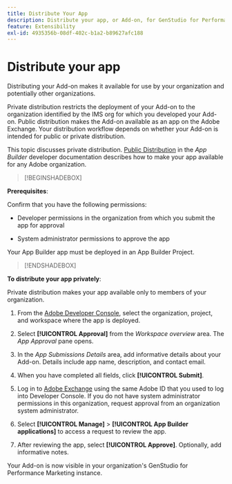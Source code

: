 ```yaml
---
title: Distribute Your App
description: Distribute your app, or Add-on, for GenStudio for Performance Marketing.
feature: Extensibility
exl-id: 4935356b-08df-402c-b1a2-b89627afc188
---
```

# Distribute your app

Distributing your Add-on makes it available for use by your organization and potentially other organizations.

Private distribution restricts the deployment of your Add-on to the organization identified by the IMS org for which you developed your Add-on. Public distribution makes the Add-on available as an app on the Adobe Exchange. Your distribution workflow depends on whether your Add-on is intended for public or private distribution.

This topic discusses private distribution. [Public Distribution](https://developer.adobe.com/app-builder/docs/guides/distribution/public/) in the _App Builder_ developer documentation describes how to make your app available for any Adobe organization.

>[!BEGINSHADEBOX]

**Prerequisites**:

Confirm that you have the following permissions:

* Developer permissions in the organization from which you submit the app for approval

* System administrator permissions to approve the app

Your App Builder app must be deployed in an App Builder Project.

>[!ENDSHADEBOX]

**To distribute your app privately**:

Private distribution makes your app available only to members of your organization.

1. From the [Adobe Developer Console](https://developer.adobe.com/console/), select the organization, project, and workspace where the app is deployed.

1. Select **[!UICONTROL Approval]** from the _Workspace overview_ area. The _App Approval_ pane opens.

1. In the _App Submissions Details_ area, add informative details about your Add-on. Details include app name, description, and contact email.

1. When you have completed all fields, click **[!UICONTROL Submit]**. 

1. Log in to [Adobe Exchange](https://exchange.adobe.com/) using the same Adobe ID that you used to log into Developer Console. If you do not have system administrator permissions in this organization, request approval from an organization system administrator.

1. Select **[!UICONTROL Manage]** > **[!UICONTROL App Builder applications]** to access a request to review the app.

1. After reviewing the app, select **[!UICONTROL Approve]**. Optionally, add informative notes.

Your Add-on is now visible in your organization's GenStudio for Performance Marketing instance.
